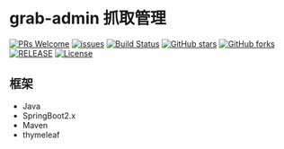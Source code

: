 # grab-admin 抓取管理

[![PRs Welcome](https://img.shields.io/badge/PRs-welcome-brightgreen.svg)](https://github.com/college-design/grab-admin/pulls)
[![issues](https://img.shields.io/github/issues/college-design/grab-admin.svg)](https://github.com/college-design/grab-admin/issues)
[![Build Status](https://travis-ci.org/college-design/grab-admin.svg?branch=master)](https://travis-ci.org/college-design/grab-admin)
[![GitHub stars](https://img.shields.io/github/stars/college-design/grab-admin.svg?style=social&label=Stars)](https://github.com/college-design/grab-admin)
[![GitHub forks](https://img.shields.io/github/forks/college-design/grab-admin.svg?style=social&label=Fork)](https://github.com/college-design/grab-admin)
[![RELEASE](https://img.shields.io/github/release/college-design/grab-admin.svg)](https://github.com/college-design/grab-admin/releases)
[![License](https://img.shields.io/badge/license-MIT-blue.svg)](LICENSE)

## 框架
- Java
- SpringBoot2.x
- Maven
- thymeleaf
